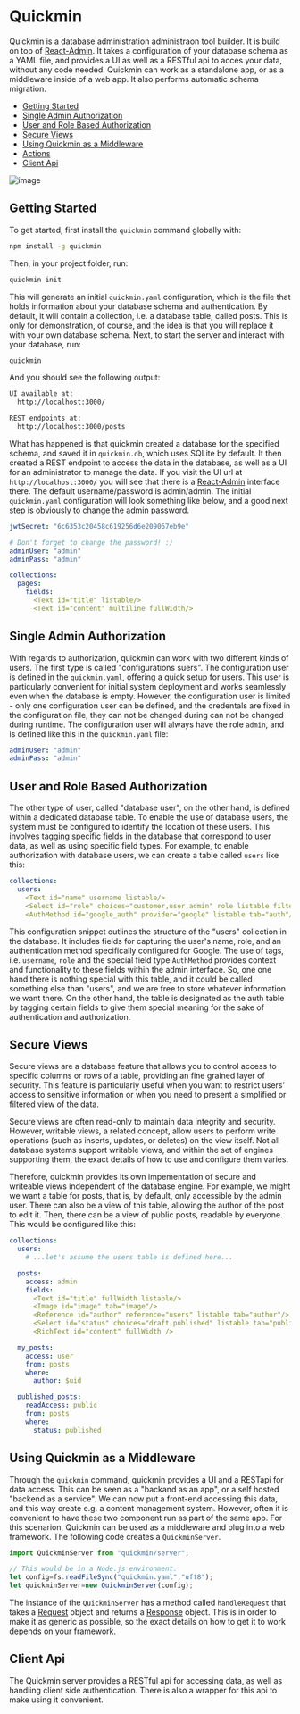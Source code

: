 # Quickmin

Quickmin is a database administration administraon tool builder. It is build on top of [React-Admin](https://marmelab.com/react-admin/). It takes a configuration of
your database schema as a YAML file, and provides a UI as well as a RESTful api to acces your data, without any code needed. Quickmin can work as a standalone app, or as a middleware inside of a web app. It also performs automatic schema migration.

* [Getting Started](#getting-started)
* [Single Admin Authorization](#single-admin-authorization)
* [User and Role Based Authorization](#user-and-role-based-authorization)
* [Secure Views](#secure-views)
* [Using Quickmin as a Middleware](#using-quickmin-as-a-middleware)
* [Actions](#actions)
* [Client Api](#api)

![image](https://github.com/limikael/quickmin/assets/902911/16956344-32cb-4f23-888c-01823be6d3fe)

## Getting Started
To get started, first install the `quickmin` command globally with:

```bash
npm install -g quickmin
```

Then, in your project folder, run:

```bash
quickmin init
```

This will generate an initial `quickmin.yaml` configuration, which is the file that holds information
about your database schema and authentication. By default, it will contain a collection, i.e. a database
table, called posts. This is only for demonstration, of course, and the idea is that you will replace it with
your own database schema. Next, to start the server and interact with your database, run:

```bash
quickmin
```

And you should see the following output:

```bash
UI available at:
  http://localhost:3000/

REST endpoints at:
  http://localhost:3000/posts
```

What has happened is that quickmin created a database for the specified schema, and saved it in `quickmin.db`, which uses SQLite by default.
It then created a REST endpoint to access the data in the database, as well as a UI for an administrator to manage the data. If you visit the UI url at
`http://localhost:3000/` you will see that there is a [React-Admin](https://marmelab.com/react-admin/) interface there. The default username/password is admin/admin.
The initial `quickmin.yaml` configuration will look something like below, and a good next step is obviously to change the admin password.

```yaml
jwtSecret: "6c6353c20458c619256d6e209067eb9e"

# Don't forget to change the password! :)
adminUser: "admin"
adminPass: "admin"

collections:
  pages:
    fields:
      <Text id="title" listable/>
      <Text id="content" multiline fullWidth/>
```

## Single Admin Authorization
With regards to authorization, quickmin can work with two different kinds of users. The first type is called "configurations suers". The configuration user is defined in the `quickmin.yaml`, offering a quick setup for users. This user is particularly convenient for initial system deployment and works seamlessly even when the database is empty. However, the configuration user is limited - only one configuration user can be defined, and the credentals are fixed in the configuration file, they can not be changed during can not be changed during runtime. The configuration user will always have the role `admin`, and is defined like this in the `quickmin.yaml` file:

```yaml
adminUser: "admin"
adminPass: "admin"
```

## User and Role Based Authorization
The other type of user, called "database user", on the other hand, is defined within a dedicated database table. To enable the use of database users, the system must be configured to identify the location of these users. This involves tagging specific fields in the database that correspond to user data, as well as using specific
field types. For example, to enable authorization with database users, we can create a table called `users` like this:

```yaml
collections:
  users:
    <Text id="name" username listable/>
    <Select id="role" choices="customer,user,admin" role listable filter/>
    <AuthMethod id="google_auth" provider="google" listable tab="auth"/>
```

This configuration snippet outlines the structure of the "users" collection in the database. It includes fields for capturing the user's name, role, and an authentication method specifically configured for Google. The use of tags, i.e. `username`, `role` and the special field type `AuthMethod` provides context and functionality to these fields within the admin interface. So, one one hand there is nothing special with this table, and it could be called something else than "users", and we are free to store whatever information we want there. On the other hand, the table is designated as the auth table by tagging certain fields to give them special meaning for the sake of
authentication and authorization.

## Secure Views
Secure views are a database feature that allows you to control access to specific columns or rows of a table, providing an fine grained layer of security. This feature is particularly useful when you want to restrict users' access to sensitive information or when you need to present a simplified or filtered view of the data.

Secure views are often read-only to maintain data integrity and security. However, writable views, a related concept, allow users to perform write operations (such as inserts, updates, or deletes) on the view itself. Not all database systems support writable views, and within the set of engines supporting them, the exact details of how to use and configure them varies.

Therefore, quickmin provides its own impementation of secure and writeable views independent of the database engine. For example, we might we want a table for posts, that is, by default, only accessible by the admin user. There can also be a view of this table, allowing the author of the post to edit it. Then, there can be a view of public posts, readable by everyone. This would be configured like this:

```yaml
collections:
  users:
    # ...let's assume the users table is defined here...

  posts:
    access: admin
    fields:
      <Text id="title" fullWidth listable/>
      <Image id="image" tab="image"/>
      <Reference id="author" reference="users" listable tab="author"/>
      <Select id="status" choices="draft,published" listable tab="publication"/>
      <RichText id="content" fullWidth />

  my_posts:
    access: user
    from: posts
    where:
      author: $uid

  published_posts:
    readAccess: public
    from: posts
    where:
      status: published
```

## Using Quickmin as a Middleware
Through the `quickmin` command, quickmin provides a UI and a RESTapi for data access. This can be seen as a "backand as an app", or a self hosted "backend as a service". We can now put a front-end accessing this data, and this way create e.g. a content management system. However, often it is convenient to have these two component run as part of the same app. For this scenarion, Quickmin can be used as a middleware and plug into a web framework. The following code creates a `QuickminServer`.

```javascript
import QuickminServer from "quickmin/server";

// This would be in a Node.js environment. 
let config=fs.readFileSync("quickmin.yaml","uft8");
let quickminServer=new QuickminServer(config);
```

The instance of the `QuickminServer` has a method called `handleRequest` that takes a [Request](https://developer.mozilla.org/en-US/docs/Web/API/Request) object and returns a [Response](https://developer.mozilla.org/en-US/docs/Web/API/Response) object. This is in order to make it as generic as possible, so the exact details on how to get it to work depends on your framework.

## Client Api
The Quickmin server provides a RESTful api for accessing data, as well as handling client side authentication. There is also a wrapper for this api to make using it convenient.
